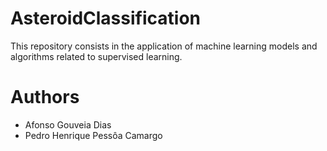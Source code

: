 # AsteroidClassification
This repository consists in the application of machine learning models and algorithms related to supervised learning.

# Authors
- Afonso Gouveia Dias
- Pedro Henrique Pessôa Camargo
